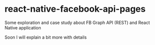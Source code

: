 # react-native-facebook-api-pages
Some exploration and case study about FB Graph API (REST) and React Native application 

Soon I will explain a bit more with details
